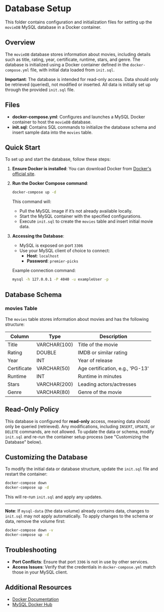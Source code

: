 # Database Setup

This folder contains configuration and initialization files for setting up the `movieDB` MySQL database in a Docker container.

## Overview

The `movieDB` database stores information about movies, including details such as title, rating, year, certificate, runtime, stars, and genre. The database is initialized using a Docker container defined in the `docker-compose.yml` file, with initial data loaded from `init.sql`.

**Important**: The database is intended for read-only access. Data should only be retrieved (queried), not modified or inserted. All data is initially set up through the provided `init.sql` file.

## Files

- **docker-compose.yml**: Configures and launches a MySQL Docker container to host the `movieDB` database.
- **init.sql**: Contains SQL commands to initialize the database schema and insert sample data into the `movies` table.

## Quick Start

To set up and start the database, follow these steps:

1. **Ensure Docker is installed**: You can download Docker from [Docker's official site](https://www.docker.com/get-started).
2. **Run the Docker Compose command**:
   ```bash
   docker-compose up -d
   ```
   This command will:
   - Pull the MySQL image if it’s not already available locally.
   - Start the MySQL container with the specified configurations.
   - Execute `init.sql` to create the `movies` table and insert initial movie data.

3. **Accessing the Database**:
   - MySQL is exposed on port `3306`
   - Use your MySQL client of choice to connect:
     - **Host**: `localhost`
     - **Password**: `premier-picks`

   Example connection command:
   ```bash
   mysql -h 127.0.0.1 -P 4040 -u exampleUser -p
   ```

## Database Schema

### movies Table

The `movies` table stores information about movies and has the following structure:

| Column       | Type         | Description                       |
|--------------|--------------|-----------------------------------|
| Title        | VARCHAR(100) | Title of the movie               |
| Rating       | DOUBLE       | IMDB or similar rating           |
| Year         | INT          | Year of release                  |
| Certificate  | VARCHAR(50)  | Age certification, e.g., 'PG-13' |
| Runtime      | INT          | Runtime in minutes               |
| Stars        | VARCHAR(200) | Leading actors/actresses         |
| Genre        | VARCHAR(80)  | Genre of the movie               |

## Read-Only Policy

This database is configured for **read-only** access, meaning data should only be queried (retrieved). Any modifications, including `INSERT`, `UPDATE`, or `DELETE` commands, are not allowed. To update the data or schema, modify `init.sql` and re-run the container setup process (see "Customizing the Database" below).

## Customizing the Database

To modify the initial data or database structure, update the `init.sql` file and restart the container:
```bash
docker-compose down
docker-compose up -d
```

This will re-run `init.sql` and apply any updates.

---

**Note**: If `mysql-data` (the data volume) already contains data, changes to `init.sql` may not apply automatically. To apply changes to the schema or data, remove the volume first:
```bash
docker-compose down -v
docker-compose up -d
```

## Troubleshooting

- **Port Conflicts**: Ensure that port `3306` is not in use by other services.
- **Access Issues**: Verify that the credentials in `docker-compose.yml` match those in your MySQL client.

## Additional Resources

- [Docker Documentation](https://docs.docker.com/)
- [MySQL Docker Hub](https://hub.docker.com/_/mysql)